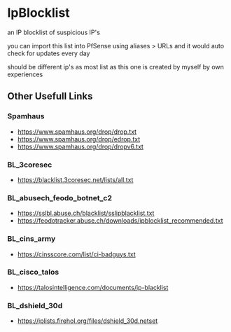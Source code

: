 # IpBlocklist
an IP blocklist of suspicious IP's

you can import this list into PfSense using aliases > URLs and it would auto check for updates every day

should be different ip's as most list as this one is created by myself by own experiences

## Other Usefull Links
### Spamhaus
* https://www.spamhaus.org/drop/drop.txt
* https://www.spamhaus.org/drop/edrop.txt
* https://www.spamhaus.org/drop/dropv6.txt

### BL_3coresec
* https://blacklist.3coresec.net/lists/all.txt

### BL_abusech_feodo_botnet_c2
* https://sslbl.abuse.ch/blacklist/sslipblacklist.txt
* https://feodotracker.abuse.ch/downloads/ipblocklist_recommended.txt

### BL_cins_army
* https://cinsscore.com/list/ci-badguys.txt

### BL_cisco_talos
* https://talosintelligence.com/documents/ip-blacklist

### BL_dshield_30d
* https://iplists.firehol.org/files/dshield_30d.netset